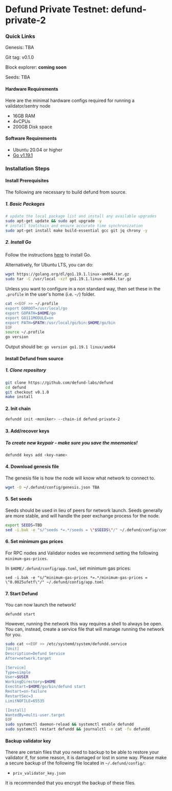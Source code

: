 # Defund Private Testnet: defund-private-2
### Quick Links
Genesis: TBA

Git tag: v0.1.0

Block explorer: **coming soon**

Seeds: TBA

#### Hardware Requirements
Here are the minimal hardware configs required for running a validator/sentry node
 - 16GB RAM
 - 4vCPUs
 - 200GB Disk space

#### Software Requirements
- Ubuntu 20.04 or higher
- [Go v1.19.1](https://golang.org/doc/install)

### Installation Steps

#### Install Prerequisites 

The following are necessary to build defund from source. 

##### 1. Basic Packages

```sh
# update the local package list and install any available upgrades 
sudo apt-get update && sudo apt upgrade -y 
# install toolchain and ensure accurate time synchronization 
sudo apt-get install make build-essential gcc git jq chrony -y
```


##### 2. Install Go
Follow the instructions [here](https://golang.org/doc/install) to install Go.

Alternatively, for Ubuntu LTS, you can do:

```sh
wget https://golang.org/dl/go1.19.1.linux-amd64.tar.gz
sudo tar -C /usr/local -xzf go1.19.1.linux-amd64.tar.gz
```

Unless you want to configure in a non standard way, then set these in the `.profile` in the user's home (i.e. `~/`) folder.

```sh
cat <<EOF >> ~/.profile
export GOROOT=/usr/local/go
export GOPATH=$HOME/go
export GO111MODULE=on
export PATH=$PATH:/usr/local/go/bin:$HOME/go/bin
EOF
source ~/.profile
go version
```

Output should be: `go version go1.19.1 linux/amd64`


#### Install Defund from source

##### 1. Clone repository
```sh
git clone https://github.com/defund-labs/defund
cd defund
git checkout v0.1.0
make install
```

#### 2. Init chain
```sh
defundd init <moniker> --chain-id defund-private-2
```

#### 3. Add/recover keys
##### To create new keypair - make sure you save the mnemonics!
```sh
defundd keys add <key-name> 
```

#### 4. Download genesis file
The genesis file is how the node will know what network to connect to.
```sh
wget -O ~/.defund/config/genesis.json TBA
```

#### 5. Set seeds
Seeds should be used in lieu of peers for network launch. Seeds generally are more stable, and will handle the peer exchange process for the node.
```sh
export SEEDS=TBD
sed -i.bak -e "s/^seeds *=.*/seeds = \"$SEEDS\"/" ~/.defund/config/config.toml
```

#### 6. Set minimum gas prices
For RPC nodes and Validator nodes we recommend setting the following `minimum-gas-prices`.

In `$HOME/.defund/config/app.toml`, set minimum gas prices:
```sh:
sed -i.bak -e "s/^minimum-gas-prices *=.*/minimum-gas-prices = \"0.0025ufetf\"/" ~/.defund/config/app.toml
```

#### 7. Start Defund
You can now launch the network!
```sh:
defundd start
```

However, running the network this way requires a shell to always be open. You can, instead, create a service file that will manage running the network for you.

```sh
sudo cat <<EOF >> /etc/systemd/system/defundd.service
[Unit]
Description=Defund Service
After=network.target

[Service]
Type=simple
User=$USER
WorkingDirectory=$HOME
ExecStart=$HOME/go/bin/defund start
Restart=on-failure
RestartSec=3
LimitNOFILE=65535

[Install]
WantedBy=multi-user.target
EOF
sudo systemctl daemon-reload && systemctl enable defundd
sudo systemctl restart defundd && journalctl -o cat -fu defundd
```

####  Backup validator key

There are certain files that you need to backup to be able to restore your validator if, for some reason, it is damaged or lost in some way. Please make a secure backup of the following file located in `~/.defund/config/`:

-   `priv_validator_key.json`

It is recommended that you encrypt the backup of these files.
